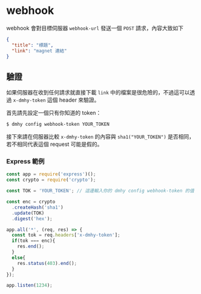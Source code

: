 # webhook

webhook 會對目標伺服器 `webhook-url` 發送一個 `POST` 請求，內容大致如下

```json
{
  "title": "標題",
  "link": "magnet 連結"
}
```

## 驗證

如果伺服器在收到任何請求就直接下載 `link` 中的檔案是很危險的，不過這可以透過 `x-dmhy-token` 這個 header 來驗證。

首先請先設定一個只有你知道的 token：

```bash
$ dmhy config webhook-token YOUR_TOKEN
```

接下來請在伺服器比較 `x-dmhy-token` 的內容與 `sha1("YOUR_TOKEN")` 是否相同，若不相同代表這個 request 可能是假的。

### Express 範例

```js
const app = require('express')();
const crypto = require('crypto');

const TOK = 'YOUR_TOKEN'; // 這邊輸入你的 dmhy config webhook-token 的值

const enc = crypto
  .createHash('sha1')
  .update(TOK)
  .digest('hex');

app.all('*', (req, res) => {
  const tok = req.headers['x-dmhy-token'];
  if(tok === enc){
    res.end();
  }
  else{
    res.status(403).end();
  }
});

app.listen(1234);
```

